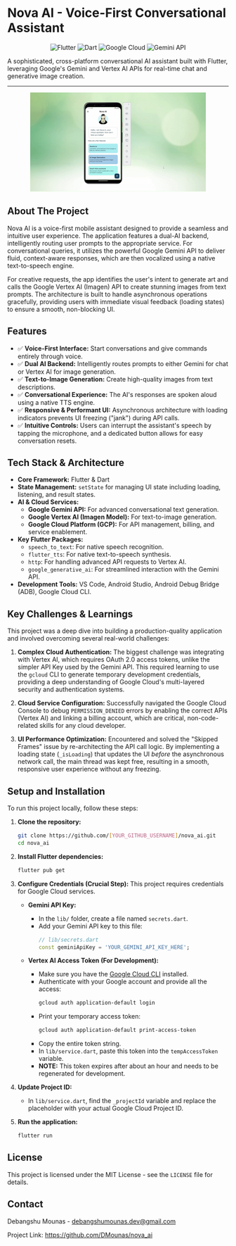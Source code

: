 # Nova AI - Voice-First Conversational Assistant

<p align="center">
  <img src="https://img.shields.io/badge/Flutter-02569B?style=for-the-badge&logo=flutter&logoColor=white" alt="Flutter" />
  <img src="https://img.shields.io/badge/Dart-0175C2?style=for-the-badge&logo=dart&logoColor=white" alt="Dart" />
  <img src="https://img.shields.io/badge/Google_Cloud-4285F4?style=for-the-badge&logo=google-cloud&logoColor=white" alt="Google Cloud" />
  <img src="https://img.shields.io/badge/Gemini_API-8E44AD?style=for-the-badge&logo=google-gemini&logoColor=white" alt="Gemini API" />
</p>

A sophisticated, cross-platform conversational AI assistant built with Flutter, leveraging Google's Gemini and Vertex AI APIs for real-time chat and generative image creation.

---

<p align="center">
  <img src="Nova_ai.gif" width="400" alt="Nova AI App Demo">
</p>

## About The Project

Nova AI is a voice-first mobile assistant designed to provide a seamless and intuitive user experience. The application features a dual-AI backend, intelligently routing user prompts to the appropriate service. For conversational queries, it utilizes the powerful Google Gemini API to deliver fluid, context-aware responses, which are then vocalized using a native text-to-speech engine.

For creative requests, the app identifies the user's intent to generate art and calls the Google Vertex AI (Imagen) API to create stunning images from text prompts. The architecture is built to handle asynchronous operations gracefully, providing users with immediate visual feedback (loading states) to ensure a smooth, non-blocking UI.

## Features

- ✅ **Voice-First Interface:** Start conversations and give commands entirely through voice.
- ✅ **Dual AI Backend:** Intelligently routes prompts to either Gemini for chat or Vertex AI for image generation.
- ✅ **Text-to-Image Generation:** Create high-quality images from text descriptions.
- ✅ **Conversational Experience:** The AI's responses are spoken aloud using a native TTS engine.
- ✅ **Responsive & Performant UI:** Asynchronous architecture with loading indicators prevents UI freezing ("jank") during API calls.
- ✅ **Intuitive Controls:** Users can interrupt the assistant's speech by tapping the microphone, and a dedicated button allows for easy conversation resets.

## Tech Stack & Architecture

- **Core Framework:** Flutter & Dart
- **State Management:** `setState` for managing UI state including loading, listening, and result states.
- **AI & Cloud Services:**
    - **Google Gemini API:** For advanced conversational text generation.
    - **Google Vertex AI (Imagen Model):** For text-to-image generation.
    - **Google Cloud Platform (GCP):** For API management, billing, and service enablement.
- **Key Flutter Packages:**
    - `speech_to_text`: For native speech recognition.
    - `flutter_tts`: For native text-to-speech synthesis.
    - `http`: For handling advanced API requests to Vertex AI.
    - `google_generative_ai`: For streamlined interaction with the Gemini API.
- **Development Tools:** VS Code, Android Studio, Android Debug Bridge (ADB), Google Cloud CLI.

## Key Challenges & Learnings

This project was a deep dive into building a production-quality application and involved overcoming several real-world challenges:

1.  **Complex Cloud Authentication:** The biggest challenge was integrating with Vertex AI, which requires OAuth 2.0 access tokens, unlike the simpler API Key used by the Gemini API. This required learning to use the `gcloud` CLI to generate temporary development credentials, providing a deep understanding of Google Cloud's multi-layered security and authentication systems.

2.  **Cloud Service Configuration:** Successfully navigated the Google Cloud Console to debug `PERMISSION_DENIED` errors by enabling the correct APIs (Vertex AI) and linking a billing account, which are critical, non-code-related skills for any cloud developer.

3.  **UI Performance Optimization:** Encountered and solved the "Skipped Frames" issue by re-architecting the API call logic. By implementing a loading state (`_isLoading`) that updates the UI *before* the asynchronous network call, the main thread was kept free, resulting in a smooth, responsive user experience without any freezing.

## Setup and Installation

To run this project locally, follow these steps:

1.  **Clone the repository:**
    ```bash
    git clone https://github.com/[YOUR_GITHUB_USERNAME]/nova_ai.git
    cd nova_ai
    ```

2.  **Install Flutter dependencies:**
    ```bash
    flutter pub get
    ```

3.  **Configure Credentials (Crucial Step):**
    This project requires credentials for Google Cloud services.
    
    - **Gemini API Key:**
      - In the `lib/` folder, create a file named `secrets.dart`.
      - Add your Gemini API key to this file:
        ```dart
        // lib/secrets.dart
        const geminiApiKey = 'YOUR_GEMINI_API_KEY_HERE';
        ```

    - **Vertex AI Access Token (For Development):**
      - Make sure you have the [Google Cloud CLI](https://cloud.google.com/sdk/docs/install) installed.
      - Authenticate with your Google account and provide all the access:
        ```bash
        gcloud auth application-default login
        ```
      - Print your temporary access token:
        ```bash
        gcloud auth application-default print-access-token
        ```
      - Copy the entire token string.
      - In `lib/service.dart`, paste this token into the `tempAccessToken` variable.
      - **NOTE:** This token expires after about an hour and needs to be regenerated for development.

4.  **Update Project ID:**
    - In `lib/service.dart`, find the `_projectId` variable and replace the placeholder with your actual Google Cloud Project ID.

5.  **Run the application:**
    ```bash
    flutter run
    ```

## License

This project is licensed under the MIT License - see the `LICENSE` file for details.

## Contact

Debangshu Mounas - debangshumounas.dev@gmail.com

Project Link: https://github.com/DMounas/nova_ai